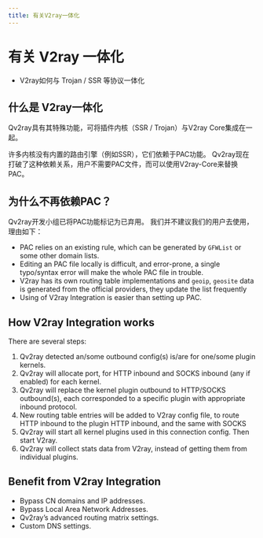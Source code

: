 ```yaml
---
title: 有关V2ray一体化
---
```


# 有关 V2ray 一体化

- V2ray如何与 Trojan / SSR 等协议一体化

## 什么是 V2ray一体化

Qv2ray具有其特殊功能，可将插件内核（SSR / Trojan）与V2ray Core集成在一起。

许多内核没有内置的路由引擎（例如SSR），它们依赖于PAC功能。 Qv2ray现在打破了这种依赖关系，用户不需要PAC文件，而可以使用V2ray-Core来替换PAC。

## 为什么不再依赖PAC？

Qv2ray开发小组已将PAC功能标记为已弃用。 我们并不建议我们的用户去使用，理由如下：

- PAC relies on an existing rule, which can be generated by `GFWList` or some other domain lists.
- Editing an PAC file locally is difficult, and error-prone, a single typo/syntax error will make the whole PAC file in trouble.
- V2ray has its own routing table implementations and `geoip`, `geosite` data is generated from the official providers, they update the list frequently
- Using of V2ray Integration is easier than setting up PAC.

## How V2ray Integration works

There are several steps:

1. Qv2ray detected an/some outbound config(s) is/are for one/some plugin kernels.
2. Qv2ray will allocate port, for HTTP inbound and SOCKS inbound (any if enabled) for each kernel.
3. Qv2ray will replace the kernel plugin outbound to HTTP/SOCKS outbound(s), each corresponded to a specific plugin with appropriate inbound protocol.
4. New routing table entries will be added to V2ray config file, to route HTTP inbound to the plugin HTTP inbound, and the same with SOCKS
5. Qv2ray will start all kernel plugins used in this connection config. Then start V2ray.
6. Qv2ray will collect stats data from V2ray, instead of getting them from individual plugins.

## Benefit from V2ray Integration

- Bypass CN domains and IP addresses.
- Bypass Local Area Network Addresses.
- Qv2ray’s advanced routing matrix settings.
- Custom DNS settings.
